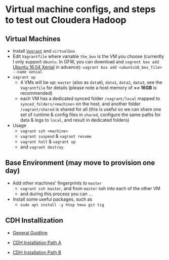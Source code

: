 # Virtual machine configs, and steps to test out Cloudera Hadoop

## Virtual Machines
* Install [`Vagrant`](http://www.vagrantup.com) and `virtualbox`
* Edit `Vagrantfile` where variable `the_box` is the VM you choose (currently I only support `Ubuntu`. In GFW, you can download and `vagrent box add` [Ubuntu 16.04 Xenial](https://cloud-images.ubuntu.com/xenial/current/) in advance): `vagrant box add <ubuntu16_box_file> --name xenial`
* `vagrant up`
  * 4 VMs will be up: `master` (also as `data0`), `data1`, `data2`, `data3`, see the `Vagrantfile` for details (please note a host memory of **>= 16GB** is recommended)
  * each VM has a dedicated synced folder `/vagrant/local` mapped to `synced_folders/<machine>` on the host, and another folder `/vagrant/shared` is shared for all (this is useful so we can share one set of runtime & config files in `shared`, configure the same paths for data & logs to `local`, and result in dedicated folders)
* Usage
  * `vagrant ssh <machine>`
  * `vagrant suspend` & `vagrant resume`
  * `vagrant halt` & `vagrant up`
  * and `vagrant destroy`

## Base Environment (may move to provision one day)
* Add other machines' fingerprints to `master`
  * `vagrant ssh master`, and from `master` ssh into each of the other VM
  * and during this process you can ...
* Install some useful packages, such as
  * `sudo apt install -y htop tmux git tig`

## CDH Installization
* [General Guidline](https://www.cloudera.com/documentation/enterprise/latest/topics/installation_installation.html)

* [CDH Installation Path A](docs/cdh-install-path-a.md)

* [CDH Installation Path B]()
